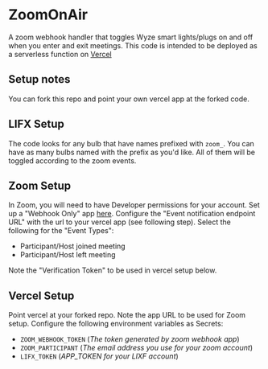 # ZoomOnAir

A zoom webhook handler that toggles Wyze smart lights/plugs on and off
when you enter and exit meetings. This code is intended to be deployed as a serverless function on [Vercel](https://vercel.com/)

## Setup notes

You can fork this repo and point your own vercel app at the forked code.

## LIFX Setup

The code looks for any bulb that have names prefixed with `zoom_`. You can have as many bulbs named with the prefix as you'd like. All of them will be toggled according to the zoom events.

## Zoom Setup

In Zoom, you will need to have Developer permissions for your account. Set up a "Webhook Only" app [here](https://marketplace.zoom.us/develop/create). Configure the "Event notification endpoint URL" with the url to your vercel app (see following step). Select the following for the "Event Types":

- Participant/Host joined meeting
- Participant/Host left meeting

Note the "Verification Token" to be used in vercel setup below.

## Vercel Setup

Point vercel at your forked repo. Note the app URL to be used for Zoom setup. Configure the following environment variables as Secrets:

- `ZOOM_WEBHOOK_TOKEN` (_The token generated by zoom webhook app_)
- `ZOOM_PARTICIPANT` (_The email address you use for your zoom account_)
- `LIFX_TOKEN` (_APP_TOKEN for your LIXF account_)
